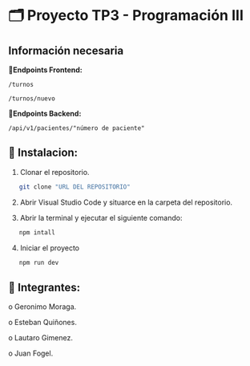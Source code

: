 # 🗂️ Proyecto TP3 - Programación III 

## Información necesaria 

**📍Endpoints Frontend:**

`/turnos`

`/turnos/nuevo`

**📍Endpoints Backend:**

`/api/v1/pacientes/"número de paciente"`

## 🚀 Instalacion:

1. Clonar el repositorio.

 ```bash
    git clone "URL DEL REPOSITORIO"
 ```
2. Abrir Visual Studio Code y situarce en la carpeta del repositorio.

3. Abrir la terminal y ejecutar el siguiente comando:

 ```bash
    npm intall
 ```
4. Iniciar el proyecto

 ```bash
    npm run dev
 ```

## 👥 Integrantes:

o Geronimo Moraga.

o Esteban Quiñones.

o Lautaro Gimenez.

o Juan Fogel.
